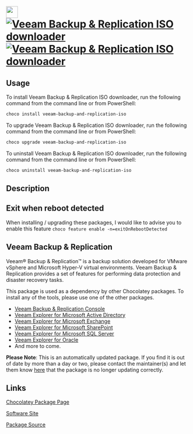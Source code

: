 ﻿# <img src="https://cdn.jsdelivr.net/gh/mkevenaar/chocolatey-packages@c47bdf43fc57a640b409a821fead080042245a3f/icons/veeam-backup-and-replication-iso.png" width="32" height="32"/> [![Veeam Backup & Replication ISO downloader](https://img.shields.io/chocolatey/v/veeam-backup-and-replication-iso.svg?label=Veeam+Backup+%26+Replication+ISO+downloader)](https://community.chocolatey.org/packages/veeam-backup-and-replication-iso) [![Veeam Backup & Replication ISO downloader](https://img.shields.io/chocolatey/dt/veeam-backup-and-replication-iso.svg)](https://community.chocolatey.org/packages/veeam-backup-and-replication-iso)

## Usage

To install Veeam Backup & Replication ISO downloader, run the following command from the command line or from PowerShell:

```powershell
choco install veeam-backup-and-replication-iso
```

To upgrade Veeam Backup & Replication ISO downloader, run the following command from the command line or from PowerShell:

```powershell
choco upgrade veeam-backup-and-replication-iso
```

To uninstall Veeam Backup & Replication ISO downloader, run the following command from the command line or from PowerShell:

```powershell
choco uninstall veeam-backup-and-replication-iso
```

## Description

## Exit when reboot detected

When installing / upgrading these packages, I would like to advise you to enable this feature `choco feature enable -n=exitOnRebootDetected`

## Veeam Backup & Replication

Veeam® Backup & Replication™ is a backup solution developed for VMware vSphere and Microsoft Hyper-V virtual environments. Veeam Backup & Replication provides a set of features for performing data protection and disaster recovery tasks.

This package is used as a dependency by other Chocolatey packages. To install any of the tools, please use one of the other packages.

- [Veeam Backup & Replication Console](https://community.chocolatey.org/packages/veeam-backup-and-replication-console)
- [Veeam Explorer for Microsoft Active Directory](https://community.chocolatey.org/packages/veeam-explorer-for-microsoft-active-directory)
- [Veeam Explorer for Microsoft Exchange](https://community.chocolatey.org/packages/veeam-explorer-for-microsoft-exchange)
- [Veeam Explorer for Microsoft SharePoint](https://community.chocolatey.org/packages/veeam-explorer-for-microsoft-sharepoint)
- [Veeam Explorer for Microsoft SQL Server](https://community.chocolatey.org/packages/veeam-explorer-for-microsoft-sql-server)
- [Veeam Explorer for Oracle](https://community.chocolatey.org/packages/veeam-explorer-for-oracle)
- And more to come.

**Please Note**: This is an automatically updated package. If you find it is
out of date by more than a day or two, please contact the maintainer(s) and
let them know [here](https://github.com/mkevenaar/chocolatey-packages/issues) that the package is no longer updating correctly.


## Links

[Chocolatey Package Page](https://community.chocolatey.org/packages/veeam-backup-and-replication-iso)

[Software Site](http://www.veeam.com/)

[Package Source](https://github.com/mkevenaar/chocolatey-packages/tree/master/automatic/veeam-backup-and-replication-iso)

